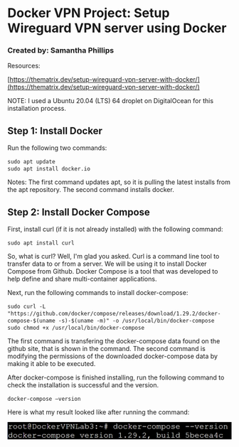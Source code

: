 # Docker VPN Project: Setup Wireguard VPN server using Docker

### Created by: Samantha Phillips

Resources:

[https://thematrix.dev/setup-wireguard-vpn-server-with-docker/](https://thematrix.dev/setup-wireguard-vpn-server-with-docker/)

NOTE: I used a Ubuntu 20.04 (LTS) 64 droplet on DigitalOcean for this installation process.

## Step 1: Install Docker

Run the following two commands:

    sudo apt update
    sudo apt install docker.io
    
Notes: 
The first command updates apt, so it is pulling the latest installs from the apt repository.
The second command installs docker.


## Step 2: Install Docker Compose

First, install curl (if it is not already installed) with the following command:

    sudo apt install curl
  
So, what is curl? Well, I'm glad you asked. Curl is a command line tool to transfer data to or from a server. We will be using it to install Docker Compose from Github. Docker Compose is a tool that was developed to help define and share multi-container applications.

Next, run the following commands to install docker-compose:

    sudo curl -L "https://github.com/docker/compose/releases/download/1.29.2/docker-compose-$(uname -s)-$(uname -m)" -o /usr/local/bin/docker-compose
    sudo chmod +x /usr/local/bin/docker-compose
    
The first command is transfering the docker-compose data found on the github site, that is shown in the command. The second command is modifying the permissions of the downloaded docker-compose data by making it able to be executed.   

After docker-compose is finished installing, run the following command to check the installation is successful and the version.

    docker-compose –version
    
Here is what my result looked like after running the command:


![Example One](/docs/assets/images/Picture1.png)
